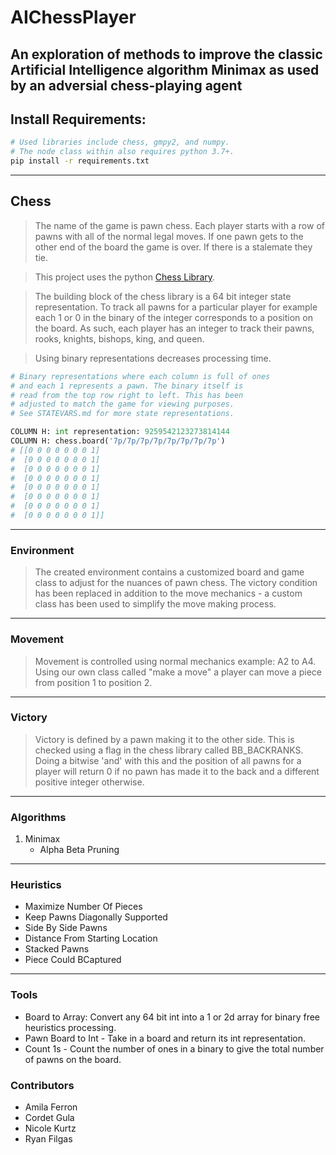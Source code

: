 # AIChessPlayer
**An exploration of methods to improve the classic Artificial Intelligence algorithm Minimax as used by an adversial chess-playing agent**
---
## Install Requirements:
```bash
# Used libraries include chess, gmpy2, and numpy.
# The node class within also requires python 3.7+.
pip install -r requirements.txt
```
---
## Chess
> The name of the game is pawn chess. Each player starts with a row of pawns with all of the normal legal moves. If one pawn gets to the other end of the board the game is over. If there is a stalemate they tie.

> This project uses the python [Chess Library](https://python-chess.readthedocs.io/en/latest/).

> The building block of the chess library is a 64 bit integer state representation. To track all pawns for a particular player for example each 1 or 0 in the binary of the integer corresponds to a position on the board. As such, each player has an integer to track their pawns, rooks, knights, bishops, king, and queen.

>Using binary representations decreases processing time.

```python
# Binary representations where each column is full of ones
# and each 1 represents a pawn. The binary itself is
# read from the top row right to left. This has been
# adjusted to match the game for viewing purposes.
# See STATEVARS.md for more state representations.

COLUMN H: int representation: 9259542123273814144
COLUMN H: chess.board('7p/7p/7p/7p/7p/7p/7p/7p')
# [[0 0 0 0 0 0 0 1]
#  [0 0 0 0 0 0 0 1]
#  [0 0 0 0 0 0 0 1]
#  [0 0 0 0 0 0 0 1]
#  [0 0 0 0 0 0 0 1]
#  [0 0 0 0 0 0 0 1]
#  [0 0 0 0 0 0 0 1]
#  [0 0 0 0 0 0 0 1]]
```
---
### Environment
> The created environment contains a customized board and game class to adjust for the nuances of pawn chess. The victory condition has been replaced in addition to the move mechanics - a custom class has been used to simplify the move making process.
---
### Movement
> Movement is controlled using normal mechanics example: A2 to A4. Using our own class called "make a move" a player can move a piece from position 1 to position 2.
---
### Victory
> Victory is defined by a pawn making it to the other side. This is checked using a flag in the chess library called BB_BACKRANKS. Doing a bitwise 'and' with this and the position of all pawns for a player will return 0 if no pawn has made it to the back and a different positive integer otherwise.
---
### Algorithms
1. Minimax
    - Alpha Beta Pruning
---
### Heuristics
* Maximize Number Of Pieces
* Keep Pawns Diagonally Supported
* Side By Side Pawns
* Distance From Starting Location
* Stacked Pawns
* Piece Could BCaptured

---
### Tools
- Board to Array: Convert any 64 bit int into a 1 or 2d array for binary free heuristics processing.
- Pawn Board to Int - Take in a board and return its int representation.
- Count 1s - Count the number of ones in a binary to give the total number of pawns on the board.

### Contributors
- Amila Ferron
- Cordet Gula
- Nicole Kurtz
- Ryan Filgas